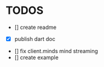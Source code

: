 # TODOS
- [] create readme
- [x] publish dart doc
- [] fix client.minds mind streaming
- [] create example 